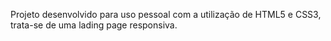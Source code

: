 Projeto desenvolvido para uso pessoal com a utilização de HTML5 e CSS3, trata-se de uma lading page responsiva. 
